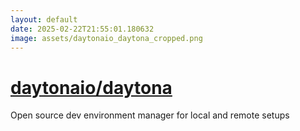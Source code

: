 ```yaml
---
layout: default
date: 2025-02-22T21:55:01.180632
image: assets/daytonaio_daytona_cropped.png
---
```


# [daytonaio/daytona](https://github.com/daytonaio/daytona)

Open source dev environment manager for local and remote setups
